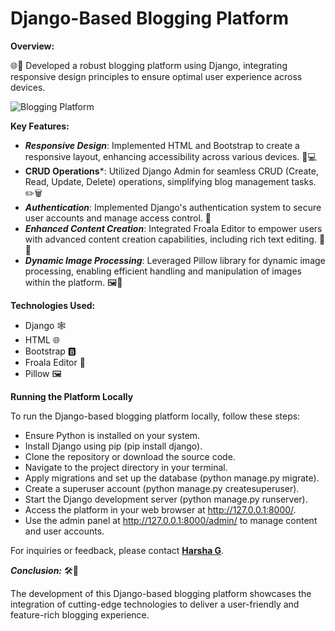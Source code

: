 # Django-Based Blogging Platform 

 **Overview:**

🌐📝 Developed a robust blogging platform using Django, integrating responsive design principles to ensure optimal user experience across devices.

  ![Blogging Platform](https://harshag.vercel.app/_next/image?url=%2F_next%2Fstatic%2Fmedia%2FDjango_Based_Blogging_Platform.608e0b6b.png&w=640&q=75)

**Key Features:**
- ***Responsive Design***: Implemented HTML and Bootstrap to create a responsive layout, enhancing accessibility across various devices. 📱💻
- **CRUD Operations***: Utilized Django Admin for seamless CRUD (Create, Read, Update, Delete) operations, simplifying blog management tasks. ✏️🗑️
- ***Authentication***: Implemented Django's authentication system to secure user accounts and manage access control. 🔐
- ***Enhanced Content Creation***: Integrated Froala Editor to empower users with advanced content creation capabilities, including rich text editing. 📝✨
- ***Dynamic Image Processing***: Leveraged Pillow library for dynamic image processing, enabling efficient handling and manipulation of images within the platform. 🖼️🔄

**Technologies Used:**
- Django 🕸️
- HTML 🌐
- Bootstrap 🅱️
- Froala Editor 📝
- Pillow 🖼️

**Running the Platform Locally**

To run the Django-based blogging platform locally, follow these steps:

- Ensure Python is installed on your system.
- Install Django using pip (pip install django).
- Clone the repository or download the source code.
- Navigate to the project directory in your terminal.
- Apply migrations and set up the database (python manage.py migrate).
- Create a superuser account (python manage.py createsuperuser).
- Start the Django development server (python manage.py runserver).
- Access the platform in your web browser at http://127.0.0.1:8000/.
- Use the admin panel at http://127.0.0.1:8000/admin/ to manage content and user accounts.

For inquiries or feedback, please contact **[Harsha G](mailto:harshag3106@gmail.com)**.

***Conclusion:***
🛠️📰 

The development of this Django-based blogging platform showcases the integration of cutting-edge technologies to deliver a user-friendly and feature-rich blogging experience.
